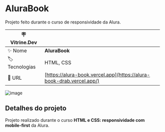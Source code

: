 # AluraBook

Projeto feito durante o curso de responsividade da Alura.

| :placard: Vitrine.Dev |     |
| -------------  | --- |
| :sparkles: Nome        | **AluraBook**
| :label: Tecnologias | HTML, CSS
| :rocket: URL         | [https://alura-book.vercel.app](https://alura-book-drab.vercel.app/)

<!-- Inserir imagem com a #vitrinedev ao final do link -->
![image](https://user-images.githubusercontent.com/21301483/229895883-e429f63b-eb70-40d6-8481-e6bb7dfdc9c6.png#vitrinedev)

## Detalhes do projeto

Projeto realizado durante o curso **HTML e CSS: responsividade com mobile-first** da Alura.

